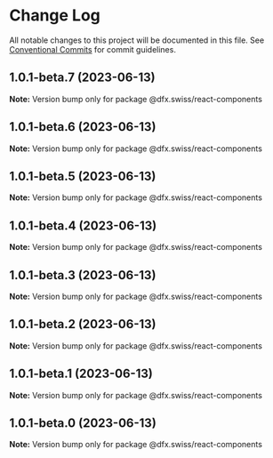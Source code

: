 # Change Log

All notable changes to this project will be documented in this file.
See [Conventional Commits](https://conventionalcommits.org) for commit guidelines.

## 1.0.1-beta.7 (2023-06-13)

**Note:** Version bump only for package @dfx.swiss/react-components





## 1.0.1-beta.6 (2023-06-13)

**Note:** Version bump only for package @dfx.swiss/react-components





## 1.0.1-beta.5 (2023-06-13)

**Note:** Version bump only for package @dfx.swiss/react-components





## 1.0.1-beta.4 (2023-06-13)

**Note:** Version bump only for package @dfx.swiss/react-components





## 1.0.1-beta.3 (2023-06-13)

**Note:** Version bump only for package @dfx.swiss/react-components





## 1.0.1-beta.2 (2023-06-13)

**Note:** Version bump only for package @dfx.swiss/react-components





## 1.0.1-beta.1 (2023-06-13)

**Note:** Version bump only for package @dfx.swiss/react-components





## 1.0.1-beta.0 (2023-06-13)

**Note:** Version bump only for package @dfx.swiss/react-components
